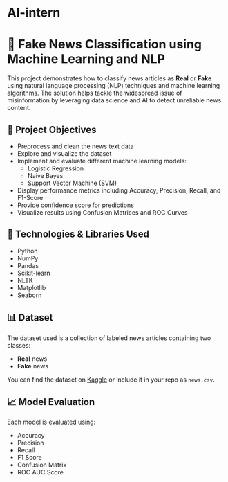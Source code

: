 # AI-intern
# 📰 Fake News Classification using Machine Learning and NLP

This project demonstrates how to classify news articles as **Real** or **Fake** using natural language processing (NLP) techniques and machine learning algorithms. The solution helps tackle the widespread issue of misinformation by leveraging data science and AI to detect unreliable news content.

## 📌 Project Objectives

- Preprocess and clean the news text data
- Explore and visualize the dataset
- Implement and evaluate different machine learning models:
  - Logistic Regression
  - Naive Bayes
  - Support Vector Machine (SVM)
- Display performance metrics including Accuracy, Precision, Recall, and F1-Score
- Provide confidence score for predictions
- Visualize results using Confusion Matrices and ROC Curves

## 🧰 Technologies & Libraries Used

- Python
- NumPy
- Pandas
- Scikit-learn
- NLTK
- Matplotlib
- Seaborn

## 📊 Dataset

The dataset used is a collection of labeled news articles containing two classes:
- **Real** news
- **Fake** news

You can find the dataset on [Kaggle](https://www.kaggle.com/clmentbisaillon/fake-and-real-news-dataset) or include it in your repo as `news.csv`.

## 📈 Model Evaluation

Each model is evaluated using:
- Accuracy
- Precision
- Recall
- F1 Score
- Confusion Matrix
- ROC AUC Score




